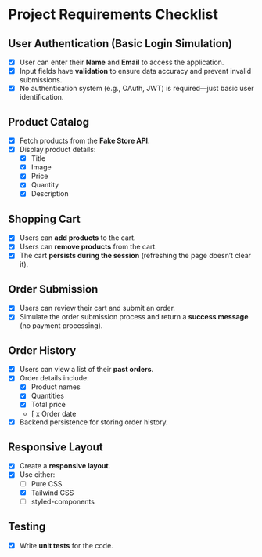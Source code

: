 # Project Requirements Checklist

## User Authentication (Basic Login Simulation)
- [x] User can enter their **Name** and **Email** to access the application.
- [x] Input fields have **validation** to ensure data accuracy and prevent invalid submissions.
- [x] No authentication system (e.g., OAuth, JWT) is required—just basic user identification.

## Product Catalog
- [x] Fetch products from the **Fake Store API**.
- [x] Display product details:
  - [x] Title
  - [x] Image
  - [x] Price
  - [x] Quantity
  - [x] Description

## Shopping Cart
- [x] Users can **add products** to the cart.
- [x] Users can **remove products** from the cart.
- [x] The cart **persists during the session** (refreshing the page doesn’t clear it).

## Order Submission
- [x] Users can review their cart and submit an order.
- [x] Simulate the order submission process and return a **success message** (no payment processing).

## Order History
- [x] Users can view a list of their **past orders**.
- [x] Order details include:
  - [x] Product names
  - [x] Quantities
  - [x] Total price
  - [ x Order date
- [x] Backend persistence for storing order history.

## Responsive Layout
- [x] Create a **responsive layout**.
- [x] Use either:
  - [ ] Pure CSS
  - [x] Tailwind CSS
  - [ ] styled-components

## Testing
- [x] Write **unit tests** for the code.
